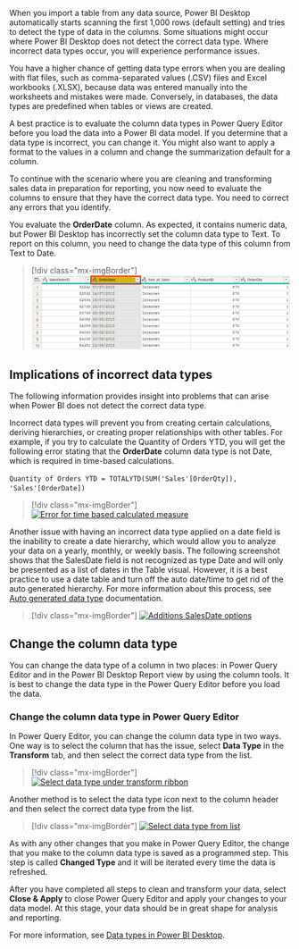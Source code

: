 When you import a table from any data source, Power BI Desktop
automatically starts scanning the first 1,000 rows (default setting) and
tries to detect the type of data in the columns. Some situations might
occur where Power BI Desktop does not detect the correct data type.
Where incorrect data types occur, you will experience performance
issues.

You have a higher chance of getting data type errors when you are
dealing with flat files, such as comma-separated values (.CSV) files and
Excel workbooks (.XLSX), because data was entered manually into the
worksheets and mistakes were made. Conversely, in databases, the data
types are predefined when tables or views are created.

A best practice is to evaluate the column data types in Power Query
Editor before you load the data into a Power BI data model. If you
determine that a data type is incorrect, you can change it. You might
also want to apply a format to the values in a column and change the
summarization default for a column.

To continue with the scenario where you are cleaning and transforming
sales data in preparation for reporting, you now need to evaluate the
columns to ensure that they have the correct data type. You need to
correct any errors that you identify.

You evaluate the **OrderDate** column. As expected, it contains numeric
data, but Power BI Desktop has incorrectly set the column data type to
Text. To report on this column, you need to change the data type of this
column from Text to Date.

> [!div class="mx-imgBorder"]
> [![Column OrderDate data type set as text](../media/04-column-data-type-setas-text-ssm.png)](../media/04-column-data-type-setas-text-ssm.png#lightbox)

## Implications of incorrect data types

The following information provides insight into problems that can arise
when Power BI does not detect the correct data type.

Incorrect data types will prevent you from creating certain
calculations, deriving hierarchies, or creating proper relationships
with other tables. For example, if you try to calculate the Quantity of
Orders YTD, you will get the following error stating that the
**OrderDate** column data type is not Date, which is required in
time-based calculations.

```Quantity of Orders YTD = TOTALYTD(SUM('Sales'[OrderQty]), 'Sales'[OrderDate])```

> [!div class="mx-imgBorder"]
> [![Error for time based calculated measure](../media/04-error-calculated-measure-ss.png)](../media/04-error-calculated-measure-ss.png#lightbox)

Another issue with having an incorrect data type applied on a date field is the inability to create a date hierarchy, which would allow you to analyze your data on a yearly, monthly, or weekly basis. The following screenshot shows that the SalesDate field is not recognized as type Date and will only be presented as a list of dates in the Table visual. However, it is a best practice to use a date table and turn off the auto date/time to get rid of the auto generated hierarchy. For more information about this process, see [Auto generated data type](https://docs.microsoft.com/power-bi/guidance/auto-date-time/?azure-portal=true) documentation.

> [!div class="mx-imgBorder"]
> [![Additions SalesDate options](../media/04-additions-sales-date-options-ssm.png)](../media/04-additions-sales-date-options-ssm.png#lightbox)

## Change the column data type 

You can change the data type of a column in two places: in Power Query
Editor and in the Power BI Desktop Report view by using the column
tools. It is best to change the data type in the Power Query Editor
before you load the data.

### Change the column data type in Power Query Editor 

In Power Query Editor, you can change the column data type in two ways.
One way is to select the column that has the issue, select **Data Type**
in the **Transform** tab, and then select the correct data type from the
list.

> [!div class="mx-imgBorder"]
> [![Select data type under transform ribbon](../media/04-select-data-type-ssm.png)](../media/04-select-data-type-ssm.png#lightbox)

Another method is to select the data type icon next to the column header
and then select the correct data type from the list.

> [!div class="mx-imgBorder"]
> [![Select data type from list](../media/04-select-data-type-from-list-ssm.png)](../media/04-select-data-type-from-list-ssm.png#lightbox)

As with any other changes that you make in Power Query Editor, the
change that you make to the column data type is saved as a programmed
step. This step is called **Changed Type** and it will be iterated every
time the data is refreshed.

After you have completed all steps to clean and transform your data,
select **Close & Apply** to close Power Query Editor and apply your
changes to your data model. At this stage, your data should be in great
shape for analysis and reporting.

For more information, see [Data types in Power BI Desktop](https://docs.microsoft.com/power-bi/connect-data/desktop-data-types/?azure-portal=true).
